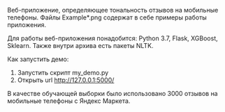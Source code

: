 Веб-приложение, определяющее тональность отзывов на мобильные телефоны.
Файлы Example*.png содержат в себе примеры работы приложения.

Для работы веб-приложения понадобится: Python 3.7, Flask, XGBoost, Sklearn. Также внутри архива есть пакеты NLTK.

Как запустить демо:
1. Запустить скрипт my_demo.py
2. Открыть url http://127.0.0.1:5000/

В качестве обучающей выборки было использовано 3000 отзывов на мобильные телефоны с Яндекс Маркета. 
